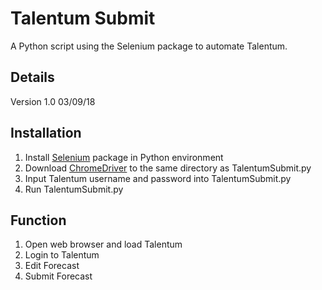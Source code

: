 # Talentum Submit

A Python script using the Selenium package to automate Talentum.

## Details

Version 1.0
03/09/18

## Installation

1. Install [Selenium](https://www.seleniumhq.org/download) package in Python environment
2. Download [ChromeDriver](https://sites.google.com/a/chromium.org/chromedriver/downloads) to the same directory as TalentumSubmit.py
3. Input Talentum username and password into TalentumSubmit.py
4. Run TalentumSubmit.py

## Function

1. Open web browser and load Talentum
2. Login to Talentum
3. Edit Forecast
4. Submit Forecast